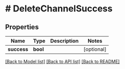 # # DeleteChannelSuccess

## Properties

Name | Type | Description | Notes
------------ | ------------- | ------------- | -------------
**success** | **bool** |  | [optional]

[[Back to Model list]](../README.md#documentation-for-models) [[Back to API list]](../README.md#documentation-for-api-endpoints) [[Back to README]](../README.md)
